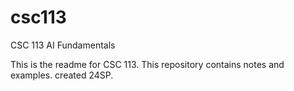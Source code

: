 # csc113
CSC 113 AI Fundamentals

This is the readme for CSC 113. 
This repository contains notes and examples. 
created 24SP.
